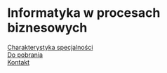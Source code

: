 # Informatyka w procesach biznesowych

[Charakterystyka specjalności](./spec.md)  
[Do pobrania](./downloads.md)  
[Kontakt](./contact.md)

